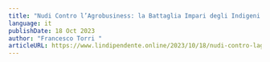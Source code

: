 ```yaml
---
title: "Nudi Contro l’Agrobusiness: la Battaglia Impari degli Indigeni di Xingu"
language: it
publishDate: 18 Oct 2023
author: "Francesco Torri "
articleURL: https://www.lindipendente.online/2023/10/18/nudi-contro-lagrobusiness-la-battaglia-impari-degli-indigeni-di-xingu/
---
```

